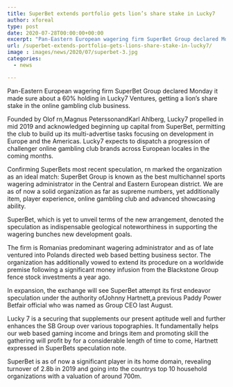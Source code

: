 ```yaml
---
title: SuperBet extends portfolio gets lion’s share stake in Lucky7
author: xforeal 
type: post
date: 2020-07-28T00:00:00+00:00
excerpt: "Pan-Eastern European wagering firm SuperBet Group declared Monday it made sure about a 60&amp;percnt; holding in Lucky7 Ventures, getting a lion's share stake in the online gambling club business "
url: /superbet-extends-portfolio-gets-lions-share-stake-in-lucky7/
image : images/news/2020/07/superbet-3.jpg
categories:
  - news

---
```

Pan-Eastern European wagering firm SuperBet Group declared Monday it made sure about a 60&percnt; holding in Lucky7 Ventures, getting a lion&#8217;s share stake in the online gambling club business. 

Founded by Olof rn,Magnus PeterssonandKarl Ahlberg, Lucky7 propelled in mid 2019 and acknowledged beginning up capital from SuperBet, permitting the club to build up its multi-advertise tasks focusing on development in Europe and the Americas. Lucky7 expects to dispatch a progression of challenger online gambling club brands across European locales in the coming months. 

Confirming SuperBets most recent speculation, rn marked the organization as an ideal match: SuperBet Group is known as the best multichannel sports wagering administrator in the Central and Eastern European district. We are as of now a solid organization as far as supreme numbers, yet additionally item, player experience, online gambling club and advanced showcasing ability. 

SuperBet, which is yet to unveil terms of the new arrangement, denoted the speculation as indispensable geological noteworthiness in supporting the wagering bunches new development goals. 

The firm is Romanias predominant wagering administrator and as of late ventured into Polands directed web based betting business sector. The organization has additionally vowed to extend its procedure on a worldwide premise following a significant money infusion from the Blackstone Group fence stock investments a year ago. 

In expansion, the exchange will see SuperBet attempt its first endeavor speculation under the authority ofJohnny Hartnett,a previous Paddy Power Betfair official who was named as Group CEO last August. 

Lucky 7 is a securing that supplements our present aptitude well and further enhances the SB Group over various topographies. It fundamentally helps our web based gaming income and brings item and promoting skill the gathering will profit by for a considerable length of time to come, Hartnett expressed in SuperBets speculation note. 

SuperBet is as of now a significant player in its home domain, revealing turnover of 2.8b in 2019 and going into the countrys top 10 household organizations with a valuation of around 700m.